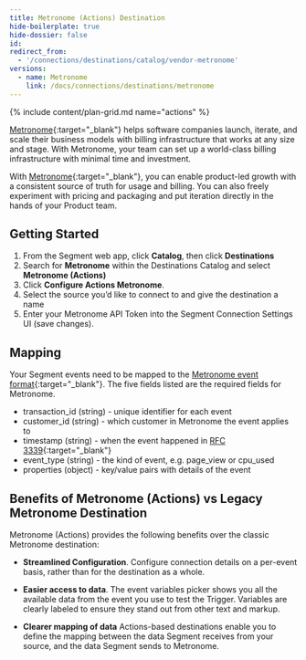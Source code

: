 ```yaml
---
title: Metronome (Actions) Destination
hide-boilerplate: true
hide-dossier: false
id: 
redirect_from:
  - '/connections/destinations/catalog/vendor-metronome'
versions:
  - name: Metronome
    link: /docs/connections/destinations/metronome
---
```

{% include content/plan-grid.md name="actions" %}

[Metronome](https://www.metronome.com){:target="_blank"} helps software companies launch, iterate, and scale their business models with billing infrastructure that works at any size and stage. With Metronome, your team can set up a world-class billing infrastructure with minimal time and investment.

With [Metronome](https://www.metronome.com){:target="_blank"}, you can enable product-led growth with a consistent source of truth for usage and billing. You can also freely experiment with pricing and packaging and put iteration directly in the hands of your Product team.

## Getting Started

1. From the Segment web app, click **Catalog**, then click **Destinations** 
2. Search for **Metronome** within the Destinations Catalog and select **Metronome (Actions)**
3. Click **Configure Actions Metronome**.
4. Select the source you’d like to connect to and give the destination a name
5. Enter your Metronome API Token into the Segment Connection Settings UI (save changes).

## Mapping

Your Segment events need to be mapped to the [Metronome event format](https://docs.metronome.com/getting-usage-data-into-metronome/overview/){:target="_blank"}. The five fields listed are the required fields for Metronome.

* transaction_id (string) - unique identifier for each event
* customer_id  (string) - which customer in Metronome the event applies to
* timestamp (string) - when the event happened in [RFC 3339](https://www.ietf.org/rfc/rfc3339.txt){:target="_blank"}
* event_type (string) - the kind of event, e.g. page_view or cpu_used
* properties (object) - key/value pairs with details of the event


## Benefits of Metronome (Actions) vs Legacy Metronome Destination 
Metronome (Actions) provides the following benefits over the classic Metronome destination:

- **Streamlined Configuration**. Configure connection details on a per-event basis, rather than for the destination as a whole. 

- **Easier access to data**. The event variables picker shows you all the available data from the event you use to test the Trigger. Variables are clearly labeled to ensure they stand out from other text and markup.

- **Clearer mapping of data** Actions-based destinations enable you to define the mapping between the data Segment receives from your source, and the data Segment sends to Metronome.
